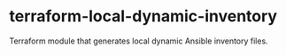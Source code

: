 # terraform-local-dynamic-inventory
Terraform module that generates local dynamic Ansible inventory files.
